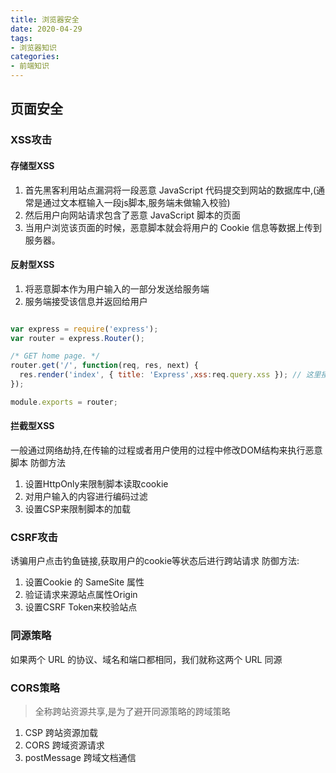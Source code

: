 ```yaml
---
title: 浏览器安全
date: 2020-04-29
tags:
- 浏览器知识
categories:
- 前端知识
---
```


## 页面安全
### XSS攻击
#### 存储型XSS
1. 首先黑客利用站点漏洞将一段恶意 JavaScript 代码提交到网站的数据库中,(通常是通过文本框输入一段js脚本,服务端未做输入校验)
2. 然后用户向网站请求包含了恶意 JavaScript 脚本的页面
3. 当用户浏览该页面的时候，恶意脚本就会将用户的 Cookie 信息等数据上传到服务器。
#### 反射型XSS
1. 将恶意脚本作为用户输入的一部分发送给服务端
2. 服务端接受该信息并返回给用户
```js

var express = require('express');
var router = express.Router();

/* GET home page. */
router.get('/', function(req, res, next) {
  res.render('index', { title: 'Express',xss:req.query.xss }); // 这里接受了用户传来的未知参数,作为信息的一部分返还给用户
});

module.exports = router;
```
#### 拦截型XSS
一般通过网络劫持,在传输的过程或者用户使用的过程中修改DOM结构来执行恶意脚本
防御方法
1. 设置HttpOnly来限制脚本读取cookie
2. 对用户输入的内容进行编码过滤
3. 设置CSP来限制脚本的加载

### CSRF攻击
诱骗用户点击钓鱼链接,获取用户的cookie等状态后进行跨站请求
防御方法:
1. 设置Cookie 的 SameSite 属性
2. 验证请求来源站点属性Origin
3. 设置CSRF Token来校验站点

### 同源策略
如果两个 URL 的协议、域名和端口都相同，我们就称这两个 URL 同源

### CORS策略
> 全称跨站资源共享,是为了避开同源策略的跨域策略
1. CSP 跨站资源加载
2. CORS 跨域资源请求
3. postMessage 跨域文档通信

[comment]: <> (https://zhuanlan.zhihu.com/p/92255672)




